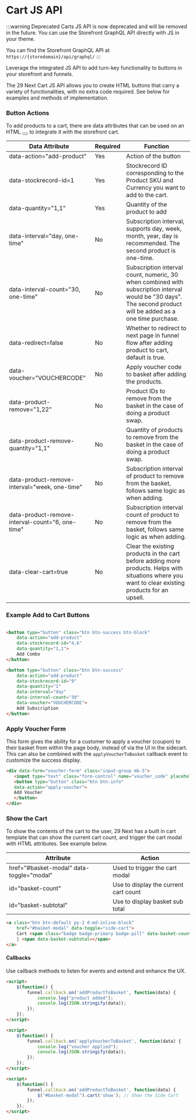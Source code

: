 # Cart JS API

:::warning Deprecated
Carts JS API is now deprecated and will be removed in the future. You can use the Storefront GraphQL API directly with JS in your theme.

You can find the Storefront GraphQL API at `https://{storedomain}/api/graphql/`
:::


Leverage the integrated JS API to add turn-key functionality to buttons in your storefront and funnels.

The 29 Next Cart JS API allows you to create HTML buttons that carry a variety of functionalities, with no extra code required.  See below for examples and methods of implementation.

### Button Actions

To add products to a cart, there are data attributes that can be used on an HTML <button></button> to integrate it with the storefront cart.

| Data Attribute | Required | Function |
| ----------- | ----------- | ----------- |
| data-action="add-product"  | Yes | Action of the button |
| data-stockrecord-id=1 | Yes | Stockrecord ID corresponding to the Product SKU and Currency you want to add to the cart. |
| data-quantity="1,1" | Yes | Quantity of the product to add |
| data-interval="day, one-time" | No | Subscription interval, supports day, week, month, year, day is recommended. The second product is one-time. |
| data-interval-count="30, one-time" | No | Subscription interval count, numeric, 30 when combined with subscription interval would be "30 days". The second product will be added as a one time purchase. |
| data-redirect=false | No | Whether to redirect to next page in funnel flow after adding product to cart, default is true. |
| data-voucher="VOUCHERCODE" | No | Apply voucher code to basket after adding the products. |
| data-product-remove="1,22" | No | Product IDs to remove from the basket in the case of doing a product swap. |
| data-product-remove-quantity="1,1" | No | Quantity of products to remove from the basket in the case of doing a product swap.|
| data-product-remove-interval="week, one-time" | No | Subscription interval of product to remove from the basket, follows same logic as when adding.|
| data-product-remove-interval-count="6, one-time" | No | Subscription interval count of product to remove from the basket, follows same logic as when adding. |
| data-clear-cart=true | No | Clear the existing products in the cart before adding more products. Helps with situations where you want to clear existing products for an upsell. |

### Example Add to Cart Buttons

```html title="Add multiple one time products"

<button type="button" class="btn btn-success btn-block"
    data-action="add-product"
    data-stockrecord-id="4,6"
    data-quantity="1,1">
    Add Combo
</button>
```
```html title="Add a product on subscription every 30 days"
<button type="button" class="btn btn-success"
    data-action="add-product"
    data-stockrecord-id="9"
    data-quantity="1"
    data-interval="day"
    data-interval-count="30"
    data-voucher="VOUCHERCODE">
    Add Subscription
</button>

```

### Apply Voucher Form
This form gives the ability for a customer to apply a voucher (coupon) to their basket from within the page body, instead of via the UI in the sidecart.  This can also be combined with the `applyVoucherToBasket` callback event to customize the success display.
``` html title="Apply Voucher Form"
<div data-form="voucher-form" class="input-group mb-3">
   <input type="text" class="form-control" name="voucher_code" placeholder="Voucher Code">
   <button type="button" class="btn btn-info"
   data-action="apply-voucher">
   Add Voucher
   </button>
</div>
```
### Show the Cart

To show the contents of the cart to the user, 29 Next has a built in cart template that can show the current cart count, and trigger the cart modal with HTML attributes.  See example below.

| Attribute | Action |
|-------|-------|
|href="#basket-modal" data-toggle="modal"| Used to trigger the cart modal|
|id="basket-count"|Use to display the current cart count|
|id="basket-subtotal"|Use to display basket sub total|


``` html title="Show Cart Example"
<a class="btn btn-default py-2 d-md-inline-block"
    href="#basket-modal" data-toggle="side-cart">
    Cart <span class="badge badge-primary badge-pill" data-basket-count></span>
    | <span data-basket-subtotal></span>
</a>
```

#### Callbacks

Use callback methods to listen for events and extend and enhance the UX.

``` html title="Add Product Callback"
<script>
    $(function() {
        funnel.callback.on('addProductToBasket', function(data) {
            console.log("product added");
            console.log(JSON.stringify(data));
        });
    });
</script>
```

```html title="Add Voucher Success Callback"
<script>
    $(function() {
        funnel.callback.on('applyVoucherToBasket', function(data) {
            console.log("voucher applied");
            console.log(JSON.stringify(data));
        });
    });
</script>
```

``` html title="Show & Hide Side Cart"
<script>
    $(function() {
        funnel.callback.on('addProductToBasket', function(data) {
            $("#basket-modal").cart('show'); // Show the Side Cart
        });
    });
</script>
```
